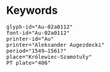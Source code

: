 # Keywords
<pre>
glyph-id="Au-02a0112"
font-id="Au-02a0112"
printer-id="Au"
printer="Aleksander Augezdecki"
period="1549–1561?"
place="Królewiec-Szamotuły"
PT plate="406"
</pre>
